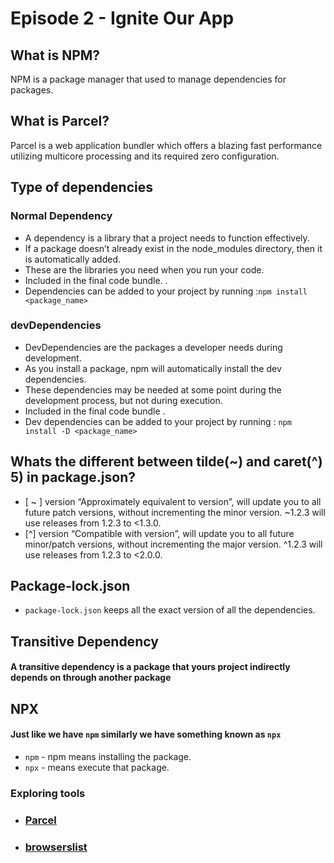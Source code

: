 # Episode 2 - Ignite Our App

## What is NPM?

NPM is a package manager that used to manage dependencies for packages.

## What is Parcel?

Parcel is a web application bundler which offers a blazing fast performance utilizing multicore processing and its required zero configuration.

## Type of dependencies

### Normal Dependency

- A dependency is a library that a project needs to function effectively.
- If a package doesn’t already exist in the node_modules directory, then it is automatically added.
- These are the libraries you need when you run your code.
- Included in the final code bundle. .
- Dependencies can be added to your project by running :`npm install <package_name>`

### devDependencies

- DevDependencies are the packages a developer needs during development.
- As you install a package, npm will automatically install the dev dependencies.
- These dependencies may be needed at some point during the development process, but not during execution.
- Included in the final code bundle .
- Dev dependencies can be added to your project by running : `npm install -D <package_name>`

## Whats the different between tilde(~) and caret(^) 5) in package.json?

- [ ~ ] version “Approximately equivalent to version”, will update you to all future patch versions, without incrementing the minor version. ~1.2.3 will use releases from 1.2.3 to <1.3.0.
- [^] version “Compatible with version”, will update you to all future minor/patch versions, without incrementing the major version. ^1.2.3 will use releases from 1.2.3 to <2.0.0.

## Package-lock.json

- `package-lock.json` keeps all the exact version of all the dependencies.

## Transitive Dependency

#### A transitive dependency is a package that yours project indirectly depends on through another package

## NPX

#### Just like we have `npm` similarly we have something known as `npx`

- `npm` - npm means installing the package.
- `npx` - means execute that package.

### Exploring tools

- ### [Parcel](https://parceljs.org/)

- ### [browserslist](https://browserslist.dev/?q=bGFzdCAyIHZlcnNpb25z)
